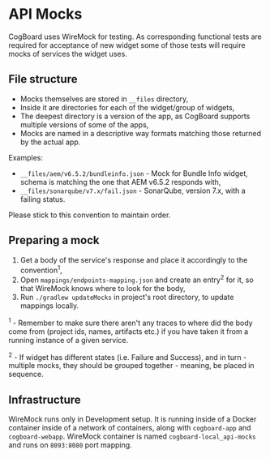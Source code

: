 # API Mocks

CogBoard uses WireMock for testing. As corresponding functional tests are required for acceptance of new widget some of those tests will require mocks of services the widget uses.

## File structure

* Mocks themselves are stored in `__files` directory,
* Inside it are directories for each of the widget/group of widgets,
* The deepest directory is a version of the app, as CogBoard supports multiple versions of some of the apps,
* Mocks are named in a descriptive way formats matching those returned by the actual app.

Examples:

* `__files/aem/v6.5.2/bundleinfo.json` - Mock for Bundle Info widget, schema is matching the one that AEM v6.5.2 responds with,
* `__files/sonarqube/v7.x/fail.json` - SonarQube, version 7.x, with a failing status.

Please stick to this convention to maintain order.

## Preparing a mock

1. Get a body of the service's response and place it accordingly to the convention<sup>1</sup>,
2. Open `mappings/endpoints-mapping.json` and create an entry<sup>2</sup> for it, so that WireMock knows where to look for the body,
3. Run `./gradlew updateMocks` in project's root directory, to update mappings locally.

<sup>1</sup> - Remember to make sure there aren't any traces to where did the body come from (project ids, names, artifacts etc.) if you have taken it from a running instance of a given service.

<sup>2</sup> - If widget has different states (i.e. Failure and Success), and in turn - multiple mocks, they should be grouped together - meaning, be placed in sequence.

## Infrastructure

WireMock runs only in Development setup. It is running inside of a Docker container inside of a network of containers, along with `cogboard-app` and `cogboard-webapp`. WireMock container is named `cogboard-local_api-mocks` and runs on `8093:8080` port mapping.